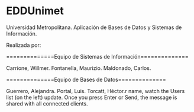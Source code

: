 # EDDUnimet

Universidad Metropolitana.
Aplicación de Bases de Datos y Sistemas de Información.

Realizada por:

==============Equipo de Sistemas de Información==============

Carrione, Willmer.
Fontanella, Maurizio.
Maldonado, Carlos.

==============Equipo de Bases de Datos==============

Guerrero, Alejandra.
Portal, Luis.
Torcatt, Héctor.r name, watch the Users list (on the left) update. Once you press Enter or Send, the message is shared with all connected clients.
